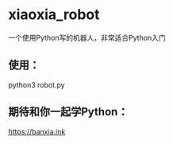 # xiaoxia_robot
一个使用Python写的机器人，非常适合Python入门


## 使用：

python3 robot.py


## 期待和你一起学Python：

https://banxia.ink




